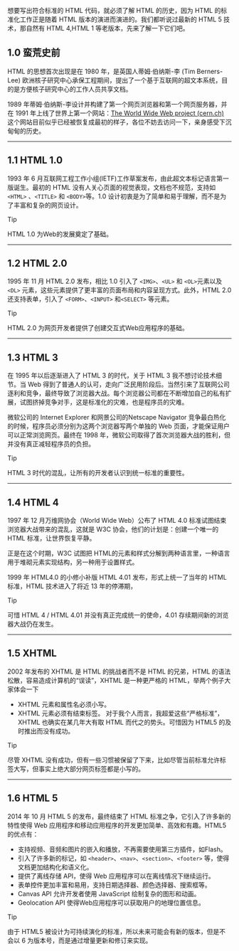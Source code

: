 想要写出符合标准的 HTML 代码，就必须了解 HTML 的历史，因为 HTML 的标准化工作正是随着 HTML 版本的演进而演进的。我们都听说过最新的 HTML 5 技术，那自然有 HTML 4,HTML 1 等老版本，先来了解一下它们吧。

## 1.0 蛮荒史前
HTML 的思想首次出现是在 1980 年，是英国人蒂姆·伯纳斯-李 (Tim Berners-Lee) 欧洲核子研究中心承保工程期间，提出了一个基于互联网的超文本系统，目的是方便核子研究中心的工作人员共享文档。

1989 年蒂姆·伯纳斯-李设计并构建了第一个网页浏览器和第一个网页服务器，并在 1991 年上线了世界上第一个网站：[The World Wide Web project (cern.ch)](http://info.cern.ch/hypertext/WWW/TheProject.html) 这个网站目前似乎已经被恢复成最初的样子，各位不妨去访问一下，亲身感受下沉甸甸的历史。

---
## 1.1 HTML 1.0

1993 年 6 月互联网工程工作小组(IETF)工作草案发布，由此超文本标记语言第一版诞生。最初的 HTML 没有人关心页面的视觉表现，文档也不规范，支持如 `<HTML>` 、`<TITLE>` 和 `<BODY>`等。1.0 设计初衷是为了简单和易于理解，而不是为了丰富和复杂的网页设计。

>[!tip]
> HTML 1.0 为Web的发展奠定了基础。

---
## 1.2 HTML 2.0

1995 年 11 月 HTML 2.0 发布，相比 1.0 引入了 `<IMG>`、`<UL>` 和 `<OL>`元素以及`<DL>` 元素，这些元素提供了更丰富的页面布局和内容呈现方式。此外，HTML 2.0还支持表单，引入了 `<FORM>`、`<INPUT>` 和`<SELECT>` 等元素。

>[!tip]
> HTML 2.0 为网页开发者提供了创建交互式Web应用程序的基础。

---
## 1.3 HTML 3

在 1995 年以后逐渐进入了 HTML 3 的时代，关于 HTML 3 我不想讨论技术细节。当 Web 得到了普通人的认可，走向广泛民用阶段后。当然引来了互联网公司逐利和竞争，最终导致了浏览器大战。每个浏览器公司都在不断增加自己的私有扩展，试图挤掉竞争对手，这是标准化的灾难，也是程序员的灾难。

微软公司的 Internet Explorer 和网景公司的Netscape Navigator 竞争最白热化的时候，程序员必须分别为这两个浏览器写两个单独的 Web 页面，才能保证用户可以正常浏览网页。最终在 1998 年，微软公司取得了首次浏览器大战的胜利，但并没有真正减轻程序员的负担。

>[!tip]
> HTML 3 时代的混乱，让所有的开发者认识到统一标准的重要性。

---
## 1.4 HTML 4
1997 年 12 月万维网协会（World Wide Web）公布了 HTML 4.0 标准试图结束浏览器大战带来的混乱，这就是 W3C 协会，他们的计划是：创建一个唯一的 HTML 标准，让世界恢复平静。

正是在这个时期，W3C 试图把 HTML的元素和样式分解到两种语言里，一种语言用于堆砌元素实现结构，另一种用于设置样式。

1999 年 HTML4.0 的小修小补版 HTML 4.01 发布，形式上统一了当年的 HTML 标准，HTML 技术进入了将近 13 年的停滞期，

>[!tip]
> 可惜 HTML 4 / HTML 4.01 并没有真正完成统一的使命，4.01 存续期间新的浏览器大战仍在发生。

---
## 1.5 XHTML
2002 年发布的 XHTML 是 HTML 的挑战者而不是 HTML 的兄弟，HTML 的语法松散，容易造成计算机的“误读”，XHTML 是一种更严格的 HTML，举两个例子大家体会一下
* XHTML 元素和属性名必须小写。
* XHTML 元素必须有结束标签。
对于我个人而言，我超爱这些“严格标准”，XHTML 也确实在某几年大有取 HTML 而代之的势头。可惜因为 HTML5 的及时推出而没有成功。

>[!tip]
> 尽管 XHTML 没有成功，但有一些习惯被保留了下来，比如尽管当前标准允许标签大写，但事实上绝大部分网页标签都是小写的。

---
## 1.6 HTML 5
2014 年 10 月 HTML 5 的发布，最终结束了 HTML 标准之争，它引入了许多新的特性使得 Web 应用程序和移动应用程序的开发更加简单、高效和有趣。HTML5的优点有：
* 支持视频、音频和图片的嵌入和播放，不再需要使用第三方插件，如Flash。
* 引入了许多新的标记，如 `<header>`、`<nav>`、`<section>`、`<footer>` 等，使得文档更加结构化和语义化。
* 提供了离线存储 API，使得 Web 应用程序可以在离线情况下继续运行。
* 表单控件更加丰富和易用，支持日期选择器、颜色选择器、搜索框等。
* Canvas API 允许开发者使用 JavaScript 绘制复杂的图形和动画。
* Geolocation API 使得Web应用程序可以获取用户的地理位置信息。

>[!tip]
> 由于 HTML5 被设计为可持续演化的标准，所以未来可能会有新的版本，但是不会以 6 为版本号，而是通过增量更新和修订来实现。